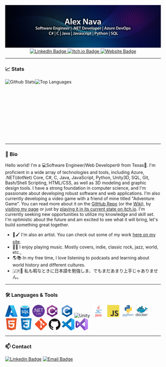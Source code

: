 <div id="header" align="center">
  <img src="./TechGitHeader.png"/>
  <br/>  
  <div id="badges">
    <a href="https://www.linkedin.com/in/alexnava86">
      <img src="https://img.shields.io/badge/LinkedIn-blue?style=for-the-badge&logo=linkedin&logoColor=white" alt="LinkedIn Badge"/>
    </a>
    <a href="https://alexnava86.itch.io/">
      <img src="https://img.shields.io/badge/itch--io-FA5C5C?style=for-the-badge&logo=itchdotio&logoColor=white" alt="Itch.io Badge"/>
    </a>
    <a href="https://alexnava86.com/">
      <img src="https://img.shields.io/badge/website-BE94f0?style=for-the-badge&logo=googlehome&logoColor=white" alt="Website Badge"/>
    </a>
  </div>
</div>

---

### :chart_with_upwards_trend: Stats
<div style="display: flex;">
  <img src="https://github-readme-stats-sigma-five.vercel.app/api?username=alexnava86&show_icons=true&theme=tokyonight&count_private=true" alt="Github Stats">
  <img src="https://github-readme-stats-sigma-five.vercel.app/api/top-langs/?username=alexnava86&theme=tokyonight&count_private=true&langs_count=4&hide=tex" alt="Top Languages" height="195">
</div>

---

### :pencil: Bio
Hello world! I'm a :computer:Software Engineer/Web Developer:globe_with_meridians: from Texas:cowboy_hat_face:. I'm proficient in a wide array of technologies and tools, including Azure, .NET(dotNet) Core, C#, C, Java, JavaScript, Python, Unity3D, SQL, Git, Bash/Shell Scripting, HTML/CSS, as well as 3D modeling and graphic design tools. I have a strong foundation in computer science, and I'm passionate about developing robust software and web applications. I'm also currently developing a video game with a friend of mine titled "Adventure Game". You can read more about it on the <a href="https://github.com/alexnava86/AdventureGame">GitHub Repo</a> (or the <a href="https://github.com/alexnava86/AdventureGame/wiki">Wiki</a>), by <a href="https://alexnava86.com/">visiting my page</a> or just by <a href="https://alexnava86.itch.io/adventuregame-v0-0-0325">playing it in its current state on itch.io</a>. I'm currently seeking new opportunities to utilize my knowledge and skill set. I'm optimistic about the future and am excited to see what it will bring, let's build something great together.

- :art::paintbrush: I'm also an artist. You can check out some of my work <a href="https://alexnava86.com/Art/">here on my site</a>.
- :guitar::musical_keyboard: I enjoy playing music. Mostly covers, indie, classic rock, jazz, world, etc.,
- :earth_americas::books: In my free time, I love listening to podcasts and learning about world history and different cultures. 
- :jp::japanese_castle: 私も暇なときに日本語を勉強しま、でもまだあまり上手じゃありません。

---

### :hammer_and_wrench: Languages & Tools
<div>
  <img src="https://github.com/devicons/devicon/blob/master/icons/azure/azure-original.svg" title="Azure" alt="Azure" width="40" height="40"/>
  <img src="https://github.com/devicons/devicon/blob/master/icons/azuresqldatabase/azuresqldatabase-original.svg" title="AzureSQL" alt="AzureSQL" width="40" height="40"/>
  <img src="https://github.com/devicons/devicon/blob/master/icons/dotnetcore/dotnetcore-original.svg" title="dotNETCore" alt="dotNETCore" width="40" height="40"/>
  <img src="https://github.com/devicons/devicon/blob/master/icons/csharp/csharp-original.svg" title="C#" alt="C#" width="40" height="40"/>&nbsp;
  <img src="https://github.com/devicons/devicon/blob/master/icons/c/c-original.svg" title="C" alt="C" width="40" height="40"/>  
  <img src="https://deviconapi.vercel.app/unity?size=40&color=7f7f7f" title="Unity" alt="Unity" width="40" height="40"/>&nbsp;
  <img src="https://github.com/devicons/devicon/blob/master/icons/java/java-original-wordmark.svg" title="Java" alt="Java" width="40" height="40"/>&nbsp;
  <img src="https://github.com/devicons/devicon/blob/master/icons/javascript/javascript-original.svg" title="JavaScript" alt="JavaScript" width="40" height="40"/>&nbsp;
  <img src="https://github.com/devicons/devicon/blob/master/icons/python/python-original-wordmark.svg" title="Python" alt="Python" width="40" height="40"/>
  <img src="https://github.com/devicons/devicon/blob/master/icons/docker/docker-original-wordmark.svg" title="Docker"  alt="Docker" width="40" height="40"/>&nbsp;  
  <img src="https://github.com/devicons/devicon/blob/master/icons/html5/html5-original.svg" title="HTML5" alt="HTML" width="40" height="40"/>&nbsp;
  <img src="https://github.com/devicons/devicon/blob/master/icons/css3/css3-original.svg"  title="CSS3" alt="CSS" width="40" height="40"/>&nbsp;
  <img src="https://github.com/devicons/devicon/blob/master/icons/git/git-original.svg" title="Git" alt="Git" width="40" height="40"/>
  <img src="https://github.com/devicons/devicon/blob/master/icons/github/github-original.svg" title="GitHub" alt="GitHub" width="40" height="40"/>
  <img src="https://github.com/devicons/devicon/blob/master/icons/vscode/vscode-original.svg" title="VSCode" alt="VSCode" width="40" height="40"/>
  <img src="https://github.com/devicons/devicon/blob/master/icons/visualstudio/visualstudio-original.svg" title="VisualStudio" alt="VisualStudio" width="40" height="40"/>

  <!-- BADGES -->
  <!--Azure - "https://github.com/devicons/devicon/blob/master/icons/azure/azure-original.svg" -->
  <!--AzureDevops - "https://github.com/devicons/devicon/blob/master/icons/azuredevops/azuredevops-original.svg" -->
  <!--Bash - "https://github.com/devicons/devicon/blob/master/icons/bash/bash-original.svg" -->
  <!--Blazor - "https://github.com/devicons/devicon/blob/master/icons/blazor/blazor-original.svg" -->
  <!--DBeaver - "https://github.com/devicons/devicon/blob/master/icons/dbeaver/dbeaver-original.svg" -->
  <!--Docker - "https://github.com/devicons/devicon/blob/master/icons/docker/docker-original-wordmark.svg" -->
  <!--Eclipse - "https://github.com/devicons/devicon/blob/master/icons/eclipse/eclipse-original-wordmark.svg" -->
  <!--Microsoft SQL Server - "https://github.com/devicons/devicon/blob/master/icons/microsoftsqlserver/microsoftsqlserver-original-wordmark.svg" -->
  <!--MongoDB - "https://github.com/devicons/devicon/blob/master/icons/mongodb/mongodb-original-wordmark.svg" -->
  <!--MySQL - "https://github.com/devicons/devicon/blob/master/icons/mysql/mysql-original-wordmark.svg" -->
  <!--Node.js - "https://github.com/devicons/devicon/blob/master/icons/nodejs/nodejs-original-wordmark.svg" -->
  <!--NumPy - "https://github.com/devicons/devicon/blob/master/icons/numpy/numpy-original-wordmark.svg" -->
  <!--Oracle - "https://github.com/devicons/devicon/blob/master/icons/oracle/oracle-original.svg" -->
  <!--Pandas - "https://github.com/devicons/devicon/blob/master/icons/pandas/pandas-original-wordmark.svg" -->
  <!--PostGreSQL - "https://github.com/devicons/devicon/blob/master/icons/postgresql/postgresql-original-wordmark.svg" -->
  <!--PowerShell - "https://github.com/devicons/devicon/blob/master/icons/powershell/powershell-original.svg" -->
  <!--Python - "https://github.com/devicons/devicon/blob/master/icons/python/python-original-wordmark.svg" -->
  <!--React - "https://github.com/devicons/devicon/blob/master/icons/react/react-original-wordmark.svg" -->

  <!--Windows - "https://github.com/devicons/devicon/blob/master/icons/windows11/windows11-original-wordmark.svg" -->
  <!--Mac - "https://github.com/devicons/devicon/blob/master/icons/apple/apple-original.svg" -->
  <!--Linux - "https://github.com/devicons/devicon/blob/master/icons/linux/linux-original.svg" -->
</div>

---

### :mailbox: Contact
[![Linkedin Badge](https://img.shields.io/badge/LinkedIn-0077B5?style=flat&logo=linkedin&logoColor=white)](https://www.linkedin.com/in/alexnava86) 
[![Email Badge](https://img.shields.io/badge/Gmail-D14836?style=flat&logo=gmail&logoColor=white)](mailto:alex.nava.developer@outlook.com)